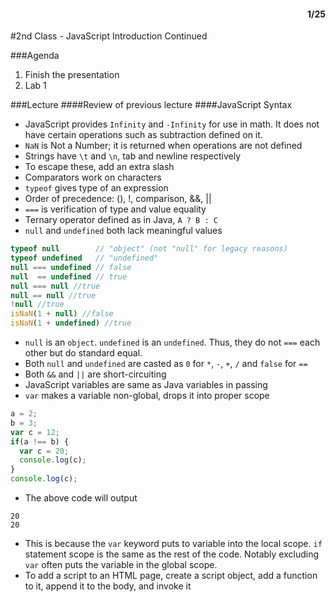 <div style="text-align: right"><h4>1/25</h4></div>
#2nd Class - JavaScript Introduction Continued

###Agenda
1. Finish the presentation
2. Lab 1

###Lecture
####Review of previous lecture
####JavaScript Syntax
* JavaScript provides `Infinity` and `-Infinity` for use in math. It does not have certain operations such as subtraction defined on it.
* `NaN` is Not a Number; it is returned when operations are not defined
* Strings have `\t` and `\n`, tab and newline respectively
* To escape these, add an extra slash
* Comparators work on characters
* `typeof` gives type of an expression
* Order of precedence: (), !, comparison, &&, ||
* `===` is verification of type and value equality
* Ternary operator defined as in Java, `A ? B : C`
* `null` and `undefined` both lack meaningful values
```javascript
typeof null        // "object" (not "null" for legacy reasons)
typeof undefined   // "undefined"
null === undefined // false
null  == undefined // true
null === null //true
null == null //true
!null //true
isNaN(1 + null) //false
isNaN(1 + undefined) //true
```
* `null` is an `object`. `undefined` is an `undefined`. Thus, they do not `===` each other but do standard equal.
* Both `null` and `undefined` are casted as `0` for `*`, `-`, `+`, `/` and `false` for `==`
* Both `&&` and `||` are short-circuiting
* JavaScript variables are same as Java variables in passing
* `var` makes a variable non-global, drops it into proper scope
```javascript
a = 2;
b = 3;
var c = 12;
if(a !== b) {
  var c = 20;
  console.log(c);
}
console.log(c);
```
* The above code will output
```
20
20
```
* This is because the `var` keyword puts to variable into the local scope. `if` statement scope is the same as the rest of the code. Notably excluding `var` often puts the variable in the global scope.
* To add a script to an HTML page, create a script object, add a function to it, append it to the body, and invoke it

